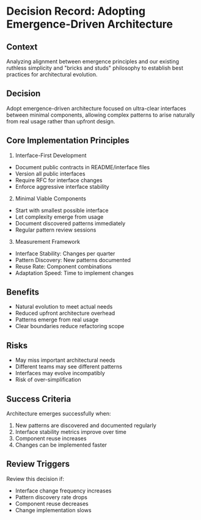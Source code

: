 # Decision Record: Adopting Emergence-Driven Architecture

## Context
Analyzing alignment between emergence principles and our existing ruthless simplicity and "bricks and studs" philosophy to establish best practices for architectural evolution.

## Decision
Adopt emergence-driven architecture focused on ultra-clear interfaces between minimal components, allowing complex patterns to arise naturally from real usage rather than upfront design.

## Core Implementation Principles

1. Interface-First Development
- Document public contracts in README/interface files
- Version all public interfaces
- Require RFC for interface changes
- Enforce aggressive interface stability

2. Minimal Viable Components
- Start with smallest possible interface
- Let complexity emerge from usage
- Document discovered patterns immediately
- Regular pattern review sessions

3. Measurement Framework
- Interface Stability: Changes per quarter
- Pattern Discovery: New patterns documented
- Reuse Rate: Component combinations
- Adaptation Speed: Time to implement changes

## Benefits
- Natural evolution to meet actual needs
- Reduced upfront architecture overhead
- Patterns emerge from real usage
- Clear boundaries reduce refactoring scope

## Risks
- May miss important architectural needs
- Different teams may see different patterns
- Interfaces may evolve incompatibly
- Risk of over-simplification

## Success Criteria
Architecture emerges successfully when:
1. New patterns are discovered and documented regularly
2. Interface stability metrics improve over time
3. Component reuse increases
4. Changes can be implemented faster

## Review Triggers
Review this decision if:
- Interface change frequency increases
- Pattern discovery rate drops
- Component reuse decreases
- Change implementation slows